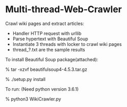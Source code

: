 # Multi-thread-Web-Crawler

Crawl wiki pages and extract articles:

- Handler HTTP request with urllib
- Parse hypertext with Beautiful Soup
- Instantiate 3 threads with locker to crawl wiki pages
- thread_?.txt are the sample results

To install Beautiful Soup package(attached):

% tar -xzvf beautifulsoup4-4.5.3.tar.gz

% ./setup.py install

To run: (Need python version 3.6.1)

% python3 WikiCrawler.py
